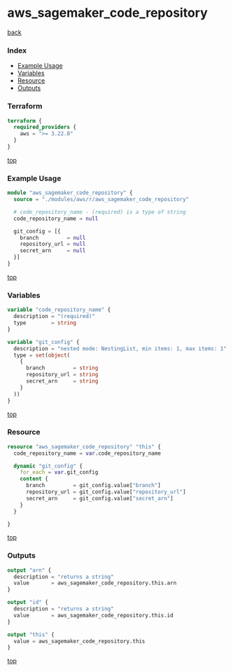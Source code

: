 # aws_sagemaker_code_repository

[back](../aws.md)

### Index

- [Example Usage](#example-usage)
- [Variables](#variables)
- [Resource](#resource)
- [Outputs](#outputs)

### Terraform

```terraform
terraform {
  required_providers {
    aws = ">= 3.22.0"
  }
}
```

[top](#index)

### Example Usage

```terraform
module "aws_sagemaker_code_repository" {
  source = "./modules/aws/r/aws_sagemaker_code_repository"

  # code_repository_name - (required) is a type of string
  code_repository_name = null

  git_config = [{
    branch         = null
    repository_url = null
    secret_arn     = null
  }]
}
```

[top](#index)

### Variables

```terraform
variable "code_repository_name" {
  description = "(required)"
  type        = string
}

variable "git_config" {
  description = "nested mode: NestingList, min items: 1, max items: 1"
  type = set(object(
    {
      branch         = string
      repository_url = string
      secret_arn     = string
    }
  ))
}
```

[top](#index)

### Resource

```terraform
resource "aws_sagemaker_code_repository" "this" {
  code_repository_name = var.code_repository_name

  dynamic "git_config" {
    for_each = var.git_config
    content {
      branch         = git_config.value["branch"]
      repository_url = git_config.value["repository_url"]
      secret_arn     = git_config.value["secret_arn"]
    }
  }

}
```

[top](#index)

### Outputs

```terraform
output "arn" {
  description = "returns a string"
  value       = aws_sagemaker_code_repository.this.arn
}

output "id" {
  description = "returns a string"
  value       = aws_sagemaker_code_repository.this.id
}

output "this" {
  value = aws_sagemaker_code_repository.this
}
```

[top](#index)
